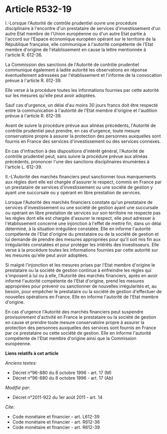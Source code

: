 # Article R532-19

I.-Lorsque l'Autorité de contrôle prudentiel ouvre une procédure disciplinaire à l'encontre d'un prestataire de services
d'investissement d'un autre Etat membre de l'Union européenne  ou d'un autre Etat partie à l'accord sur l'Espace économique
européen opérant sur le territoire de la République française, elle communique à l'autorité compétente de l'Etat membre
d'origine de l'établissement en cause la lettre mentionnée à l'article R. 612-36. 

La Commission des sanctions de l'Autorité de contrôle prudentiel communique également à ladite autorité les observations en
réponse éventuellement adressées par l'établissement et l'informe de la convocation prévue à l'article R. 612-39. 

Elle verse à la procédure toutes les informations fournies par cette autorité sur les mesures qu'elle peut avoir adoptées. 

Sauf cas d'urgence, un délai d'au moins 30 jours francs doit être respecté entre la communication à l'autorité de l'Etat
membre d'origine et l'audition prévue à l'article R. 612-39. 

Avant de suivre la procédure prévue aux alinéas précédents, l'Autorité de contrôle prudentiel peut prendre, en cas d'urgence,
toute mesure conservatoire propre à assurer la protection des personnes auxquelles sont fournis en France des services
d'investissement ou des services connexes. 

En cas d'infraction à des dispositions d'intérêt général, l'Autorité de contrôle prudentiel peut, sans suivre la procédure
prévue aux alinéas précédents, prononcer l'une des sanctions disciplinaires énumérées à l'article L. 612-39. 

II.-L'Autorité des marchés financiers peut sanctionner tous manquements aux règles dont elle est chargée d'assurer le
respect, commis en France par un prestataire de services d'investissement ou une société de gestion  y ayant une succursale
ou y opérant en libre prestation de services. 

Lorsque l'Autorité des marchés financiers constate qu'un prestataire de services d'investissement ou une société de gestion
ayant une succursale ou opérant en libre prestation de services sur son territoire ne respecte pas les règles dont elle est
chargée d'assurer le respect, elle peut adresser à l'établissement concerné une injonction à l'effet de mettre fin, dans un
délai déterminé, à la situation irrégulière constatée. Elle en informe l'autorité compétente de l'Etat d'origine du
prestataire ou de la société de gestion  et lui demande de prendre des mesures appropriées pour qu'il soit mis fin aux
irrégularités constatées et pour  protéger les intérêts des investisseurs. Elle verse à la procédure toutes les informations
fournies par cette autorité sur les mesures qu'elle peut avoir adoptées. 

Si malgré l'injonction et les mesures prises par l'Etat membre d'origine le prestataire ou la société de gestion continue à
enfreindre les règles qui s'imposent à lui ou à elle, l'Autorité des marchés financiers, après en avoir informé l'autorité
compétente de l'Etat d'origine, prend les mesures appropriées pour prévenir ou sanctionner de nouvelles irrégularités et, au
besoin, pour empêcher le prestataire ou la société de gestion d'effectuer de nouvelles opérations en France. Elle en informe
l'autorité de l'Etat membre d'origine. 

En cas d'urgence l'Autorité des marchés financiers peut suspendre provisoirement d'activité en France le prestataire ou la
société de gestion en cause et prendre toute mesure conservatoire propre à assurer la protection des personnes auxquelles des
services sont fournis en France par ce prestataire ou cette société de gestion. Elle en informe l'autorité compétente de
l'Etat membre d'origine ainsi que la Commission européenne.

**Liens relatifs à cet article**

_Anciens textes_:

  - Décret n°96-880 du 8 octobre 1996 - art. 17 (M)
  - Décret n°96-880 du 8 octobre 1996 - art. 17 (Ab)

_Modifié par_:

  - Décret n°2011-922 du 1er août 2011 - art. 14

_Cite_:

  - Code monétaire et financier - art. L612-39
  - Code monétaire et financier - art. R612-36
  - Code monétaire et financier - art. R612-39
